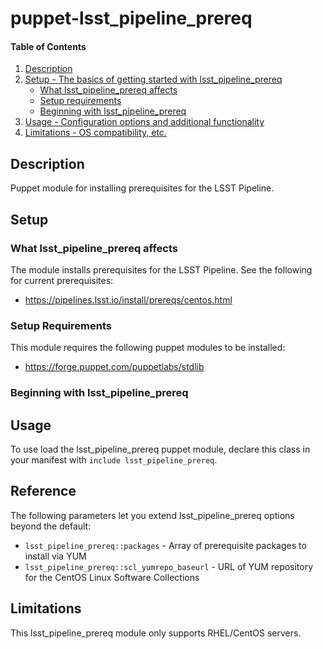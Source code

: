 
# puppet-lsst_pipeline_prereq

#### Table of Contents

1. [Description](#description)
2. [Setup - The basics of getting started with lsst_pipeline_prereq](#setup)
    * [What lsst_pipeline_prereq affects](#what-lsst_pipeline_prereq-affects)
    * [Setup requirements](#setup-requirements)
    * [Beginning with lsst_pipeline_prereq](#beginning-with-lsst_pipeline_prereq)
3. [Usage - Configuration options and additional functionality](#usage)
4. [Limitations - OS compatibility, etc.](#limitations)

## Description

Puppet module for installing prerequisites for the LSST Pipeline.

## Setup

### What lsst_pipeline_prereq affects

The module installs prerequisites for the LSST Pipeline. See the following for current prerequisites:

  * https://pipelines.lsst.io/install/prereqs/centos.html

### Setup Requirements

This module requires the following puppet modules to be installed:

  * https://forge.puppet.com/puppetlabs/stdlib

### Beginning with lsst_pipeline_prereq

## Usage

To use load the lsst_pipeline_prereq puppet module, declare this class in your manifest with `include lsst_pipeline_prereq`.

## Reference

The following parameters let you extend lsst_pipeline_prereq options beyond the default:

  * `lsst_pipeline_prereq::packages` - Array of prerequisite packages to install via YUM
  * `lsst_pipeline_prereq::scl_yumrepo_baseurl` - URL of YUM repository for the CentOS Linux Software Collections

## Limitations

This lsst_pipeline_prereq module only supports RHEL/CentOS servers.

